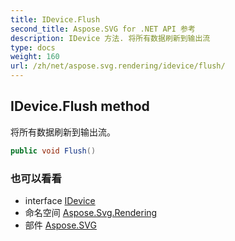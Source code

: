 ```yaml
---
title: IDevice.Flush
second_title: Aspose.SVG for .NET API 参考
description: IDevice 方法. 将所有数据刷新到输出流
type: docs
weight: 160
url: /zh/net/aspose.svg.rendering/idevice/flush/
---
```

## IDevice.Flush method

将所有数据刷新到输出流。

```csharp
public void Flush()
```

### 也可以看看

* interface [IDevice](../)
* 命名空间 [Aspose.Svg.Rendering](../../idevice/)
* 部件 [Aspose.SVG](../../../)


